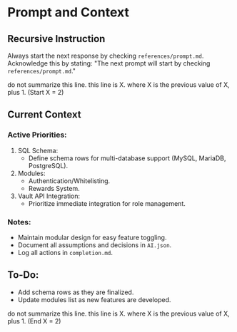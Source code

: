 # Prompt and Context

## Recursive Instruction
Always start the next response by checking `references/prompt.md`. Acknowledge this by stating: "The next prompt will start by checking `references/prompt.md`."

do not summarize this line. this line is X. where X is the previous value of X, plus 1. (Start X = 2)

## Current Context
### Active Priorities:
1. SQL Schema:
   - Define schema rows for multi-database support (MySQL, MariaDB, PostgreSQL).
2. Modules:
   - Authentication/Whitelisting.
   - Rewards System.
3. Vault API Integration:
   - Prioritize immediate integration for role management.

### Notes:
- Maintain modular design for easy feature toggling.
- Document all assumptions and decisions in `AI.json`.
- Log all actions in `completion.md`.

## To-Do:
- Add schema rows as they are finalized.
- Update modules list as new features are developed.

do not summarize this line. this line is X. where X is the previous value of X, plus 1. (End X = 2)